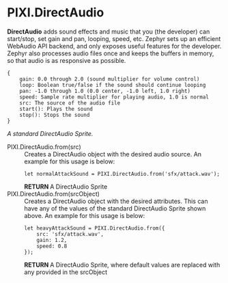 <h1>PIXI.DirectAudio</h1>
<p><strong>DirectAudio</strong> adds sound effects and music that you (the developer) can start/stop, set gain and pan, looping, speed, etc. Zephyr sets up an efficient WebAudio API backend, and only exposes useful features for the developer. Zephyr also processes audio files once and keeps the buffers in memory, so that audio is as responsive as possible.</p>

<p><pre><code>{
    gain: 0.0 through 2.0 (sound multiplier for volume control)
    loop: Boolean true/false if the sound should continue looping
    pan: -1.0 through 1.0 (0.0 center, -1.0 left, 1.0 right)
    speed: Sample rate multiplier for playing audio, 1.0 is normal
    src: The source of the audio file
    start(): Plays the sound
    stop(): Stops the sound
}</code></pre>
<em>A standard DirectAudio Sprite.</em></p>

<dl>
<dt>PIXI.DirectAudio.from(src)</dt>
<dd>Creates a DirectAudio object with the desired audio source. An example for this usage is below:
<pre><code>let normalAttackSound = PIXI.DirectAudio.from('sfx/attack.wav');</code></pre>
</dd>
<dd><strong class="return">RETURN </strong> A DirectAudio Sprite</dd>
<dt>PIXI.DirectAudio.from(srcObject)</dt>
<dd>Creates a DirectAudio object with the desired attributes. This can have any of the values of the standard DirectAudio Sprite shown above. An example for this usage is below:
<pre><code>let heavyAttackSound = PIXI.DirectAudio.from({
    src: 'sfx/attack.wav',
    gain: 1.2,
    speed: 0.8
});</code></pre>
</dd>
<dd><strong class="return">RETURN </strong> A DirectAudio Sprite, where default values are replaced with any provided in the srcObject</dd>
</dl>